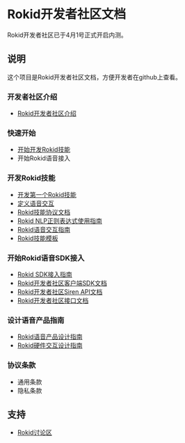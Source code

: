 Rokid开发者社区文档
===

Rokid开发者社区已于4月1号正式开启内测。

## 说明
这个项目是Rokid开发者社区文档，方便开发者在github上查看。

### 开发者社区介绍

- [Rokid开发者社区介绍](https://github.com/Rokid/docs/blob/master/1-GetStarted/Rokid%20introduction.md)

### 快速开始

- [开始开发Rokid技能](https://github.com/Rokid/docs/blob/master/1-GetStarted/Rokid%20Skills%20Kit.md)
- 开始Rokid语音接入

### 开发Rokid技能
- [开发第一个Rokid技能](https://github.com/alexa/skill-sample-nodejs-fact)
- [定义语音交互](https://github.com/Rokid/docs/blob/master/2-RokidDocument/1-SkillsKit/Define%20Voice%20Interaction.md)
- [Rokid技能协议文档](https://github.com/Rokid/docs/blob/master/2-RokidDocument/1-SkillsKit/Cloud%20App%20Development%20Protocol_cn.md)
- [Rokid NLP正则表达式使用指南](https://github.com/Rokid/docs/blob/master/2-RokidDocument/1-SkillsKit/Rokid%20Regular%20Expression.md)
- [Rokid语音交互指南](https://github.com/Rokid/docs/blob/master/2-RokidDocument/1-SkillsKit/Rokid%20Voice%20Interaction%20Guidelines.md)
- [Rokid技能模板](https://github.com/Rokid/rokid-skill-sample)

### 开始Rokid语音SDK接入
- [Rokid SDK接入指南](https://github.com/Rokid/docs/blob/master/2-RokidDocument/2-EnableVoice/Rokid%20SDK%20Tutorial.md)
- [Rokid开发者社区客户端SDK文档](https://github.com/Rokid/docs/blob/master/3-ApiReference/sdk.md)
- [Rokid开发者社区Siren API文档](https://github.com/Rokid/rokid-blacksiren/blob/master/doc/siren%20api.md)
- [Rokid开发者社区接口文档](https://github.com/Rokid/rokid-openvoice/blob/master/README.md)

### 设计语音产品指南
- [Rokid语音产品设计指南](https://github.com/Rokid/docs/blob/master/2-RokidDocument/2-EnableVoice/Rokid%20hardware%20design%20guide.md)
- [Rokid硬件交互设计指南](https://github.com/Rokid/docs/blob/master/2-RokidDocument/2-EnableVoice/Rokid%20Hardware%20UX%20Design%20Guidelines.md)

### 协议条款

- 通用条款
- 隐私条款


## 支持
- [Rokid讨论区](https://developer-forum.rokid.com/)

